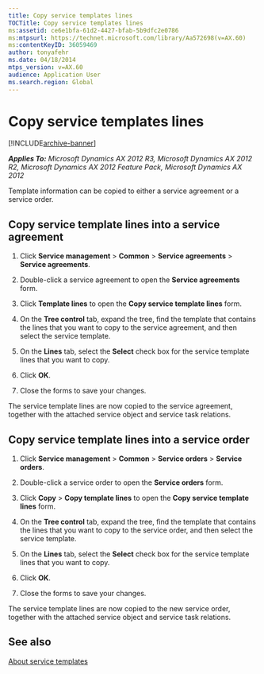 ```yaml
---
title: Copy service templates lines
TOCTitle: Copy service templates lines
ms:assetid: ce6e1bfa-61d2-4427-bfab-5b9dfc2e0786
ms:mtpsurl: https://technet.microsoft.com/library/Aa572698(v=AX.60)
ms:contentKeyID: 36059469
author: tonyafehr
ms.date: 04/18/2014
mtps_version: v=AX.60
audience: Application User
ms.search.region: Global
---
```


# Copy service templates lines 


[!INCLUDE[archive-banner](includes/archive-banner.md)]


_**Applies To:** Microsoft Dynamics AX 2012 R3, Microsoft Dynamics AX 2012 R2, Microsoft Dynamics AX 2012 Feature Pack, Microsoft Dynamics AX 2012_

Template information can be copied to either a service agreement or a service order.

## Copy service template lines into a service agreement

1.  Click **Service management** \> **Common** \> **Service agreements** \> **Service agreements**.

2.  Double-click a service agreement to open the **Service agreements** form.

3.  Click **Template lines** to open the **Copy service template lines** form.

4.  On the **Tree control** tab, expand the tree, find the template that contains the lines that you want to copy to the service agreement, and then select the service template.

5.  On the **Lines** tab, select the **Select** check box for the service template lines that you want to copy.

6.  Click **OK**.

7.  Close the forms to save your changes.

The service template lines are now copied to the service agreement, together with the attached service object and service task relations.

## Copy service template lines into a service order

1.  Click **Service management** \> **Common** \> **Service orders** \> **Service orders**.

2.  Double-click a service order to open the **Service orders** form.

3.  Click **Copy** \> **Copy template lines** to open the **Copy service template lines** form.

4.  On the **Tree control** tab, expand the tree, find the template that contains the lines that you want to copy to the service order, and then select the service template.

5.  On the **Lines** tab, select the **Select** check box for the service template lines that you want to copy.

6.  Click **OK**.

7.  Close the forms to save your changes.

The service template lines are now copied to the new service order, together with the attached service object and service task relations.

## See also

[About service templates](about-service-templates.md)

  


